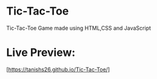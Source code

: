 # Tic-Tac-Toe

Tic-Tac-Toe Game made using HTML,CSS and JavaScript 

# Live Preview:

[https://tanishs26.github.io/Tic-Tac-Toe/]